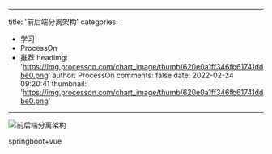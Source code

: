 
---
title: '前后端分离架构'
categories: 
 - 学习
 - ProcessOn
 - 推荐
headimg: 'https://img.processon.com/chart_image/thumb/620e0a1ff346fb61741ddbe0.png'
author: ProcessOn
comments: false
date: 2022-02-24 09:20:41
thumbnail: 'https://img.processon.com/chart_image/thumb/620e0a1ff346fb61741ddbe0.png'
---

<div>   
<img class="thumb" alt="前后端分离架构" src="https://img.processon.com/chart_image/thumb/620e0a1ff346fb61741ddbe0.png" referrerpolicy="no-referrer">
<p>springboot+vue</p>  
</div>
            